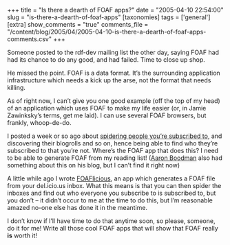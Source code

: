+++
title = "Is there a dearth of FOAF apps?"
date = "2005-04-10 22:54:00"
slug = "is-there-a-dearth-of-foaf-apps"
[taxonomies]
tags = ['general']
[extra]
show_comments = "true"
comments_file = "/content/blog/2005/04/2005-04-10-is-there-a-dearth-of-foaf-apps-comments.csv"
+++

Someone posted to the rdf-dev mailing list the other day, saying FOAF had had its chance to do any good, and had failed. Time to close up shop.

He missed the point. FOAF is a data format. It’s the surrounding application infrastructure which needs a kick up the arse, not the format that needs killing.

As of right now, I can’t give you one good example (off the top of my head) of an application which uses FOAF to make my life easier (or, in Jamie Zawinksky’s terms, get me laid). I can use several FOAF browsers, but frankly, whoop-de-do.

I posted a week or so ago about [spidering people you’re subscribed to](http://philwilson.org/blog/2005/03/finding-related-items-in-your-rss.html), and discovering their blogrolls and so on, hence being able to find who they’re subscribed to that you’re not. Where’s the FOAF app that does this? I need to be able to generate FOAF from my reading list! ([Aaron Boodman](http://www.youngpup.net) also had something about this on his blog, but I can’t find it right now)

A little while ago I wrote [FOAFlicious](http://philwilson.org/foaflicious/), an app which generates a FOAF file from your del.icio.us inbox. What this means is that you can then spider the inboxes and find out who everyone you subscribe to is subscribed to, but you don’t – it didn’t occur to me at the time to do this, but I’m reasonable amazed no-one else has done it in the meantime.

I don’t know if I’ll have time to do that anytime soon, so please, someone, do it for me! Write all those cool FOAF apps that will show that FOAF really **is** worth it!
